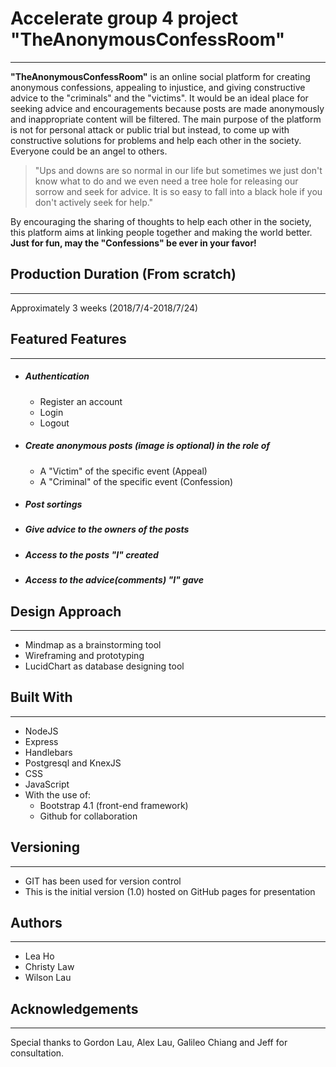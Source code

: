 # Accelerate group 4 project "TheAnonymousConfessRoom"
---
**"TheAnonymousConfessRoom"** is an online social platform for creating anonymous confessions, appealing to injustice, and giving constructive advice to the "criminals" and the "victims". It would be an ideal place for seeking advice and encouragements because posts are made anonymously and inappropriate content will be filtered. The main purpose of the platform is not for personal attack or public trial but instead, to come up with constructive solutions for problems and help each other in the society. Everyone could be an angel to others.
>"Ups and downs are so normal in our life but sometimes we just don't know what to do and we even need a tree hole for releasing our sorrow and seek for advice. It is so easy to fall into a black hole if you don't actively seek for help."

By encouraging the sharing of thoughts to help each other in the society, this platform aims at linking people together and making the world better.
**Just for fun, may the "Confessions" be ever in your favor!**


## Production Duration (From scratch)
---
Approximately 3 weeks (2018/7/4-2018/7/24)


## Featured Features
---

- ##### Authentication
  - Register an account
  - Login
  - Logout

- ##### Create anonymous posts (image is optional) in the role of 
  - A "Victim" of the specific event (Appeal)
  - A "Criminal" of the specific event (Confession)

- ##### Post sortings

- ##### Give advice to the owners of the posts

- ##### Access to the posts "I" created

- ##### Access to the advice(comments) "I" gave


## Design Approach
---
- Mindmap as a brainstorming tool
- Wireframing and prototyping
- LucidChart as database designing tool



## Built With
---
- NodeJS
- Express
- Handlebars
- Postgresql and KnexJS
- CSS
- JavaScript
- With the use of:
   * Bootstrap 4.1 (front-end framework)
  * Github for collaboration
 

## Versioning
---
- GIT has been used for version control
- This is the initial version (1.0) hosted on GitHub pages for presentation

## Authors
---
- Lea Ho 
- Christy Law 
- Wilson Lau 

## Acknowledgements
---
Special thanks to Gordon Lau, Alex Lau, Galileo Chiang and Jeff for consultation.

